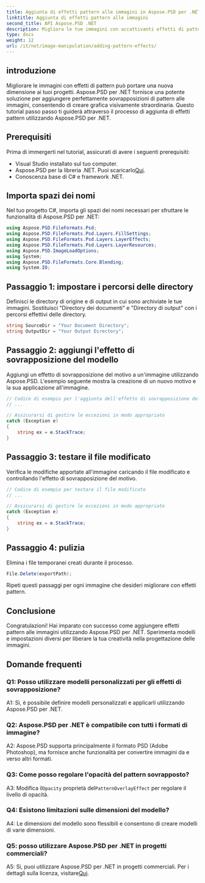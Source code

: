 ```yaml
---
title: Aggiunta di effetti pattern alle immagini in Aspose.PSD per .NET
linktitle: Aggiunta di effetti pattern alle immagini
second_title: API Aspose.PSD .NET
description: Migliora le tue immagini con accattivanti effetti di pattern utilizzando Aspose.PSD per .NET. Segui la nostra guida passo passo per aggiungere modelli personalizzati senza problemi.
type: docs
weight: 12
url: /it/net/image-manipulation/adding-pattern-effects/
---
```

## introduzione

Migliorare le immagini con effetti di pattern può portare una nuova dimensione ai tuoi progetti. Aspose.PSD per .NET fornisce una potente soluzione per aggiungere perfettamente sovrapposizioni di pattern alle immagini, consentendo di creare grafica visivamente straordinaria. Questo tutorial passo passo ti guiderà attraverso il processo di aggiunta di effetti pattern utilizzando Aspose.PSD per .NET.

## Prerequisiti

Prima di immergerti nel tutorial, assicurati di avere i seguenti prerequisiti:

- Visual Studio installato sul tuo computer.
-  Aspose.PSD per la libreria .NET. Puoi scaricarlo[Qui](https://releases.aspose.com/psd/net/).
- Conoscenza base di C# e framework .NET.

## Importa spazi dei nomi

Nel tuo progetto C#, importa gli spazi dei nomi necessari per sfruttare le funzionalità di Aspose.PSD per .NET:

```csharp
using Aspose.PSD.FileFormats.Psd;
using Aspose.PSD.FileFormats.Psd.Layers.FillSettings;
using Aspose.PSD.FileFormats.Psd.Layers.LayerEffects;
using Aspose.PSD.FileFormats.Psd.Layers.LayerResources;
using Aspose.PSD.ImageLoadOptions;
using System;
using Aspose.PSD.FileFormats.Core.Blending;
using System.IO;
```

## Passaggio 1: impostare i percorsi delle directory

Definisci le directory di origine e di output in cui sono archiviate le tue immagini. Sostituisci "Directory dei documenti" e "Directory di output" con i percorsi effettivi delle directory.

```csharp
string SourceDir = "Your Document Directory";
string OutputDir = "Your Output Directory";
```

## Passaggio 2: aggiungi l'effetto di sovrapposizione del modello

Aggiungi un effetto di sovrapposizione del motivo a un'immagine utilizzando Aspose.PSD. L'esempio seguente mostra la creazione di un nuovo motivo e la sua applicazione all'immagine.

```csharp
// Codice di esempio per l'aggiunta dell'effetto di sovrapposizione del modello
// ...

// Assicurarsi di gestire le eccezioni in modo appropriato
catch (Exception e)
{
    string ex = e.StackTrace;
}
```

## Passaggio 3: testare il file modificato

Verifica le modifiche apportate all'immagine caricando il file modificato e controllando l'effetto di sovrapposizione del motivo.

```csharp
// Codice di esempio per testare il file modificato
// ...

// Assicurarsi di gestire le eccezioni in modo appropriato
catch (Exception e)
{
    string ex = e.StackTrace;
}
```

## Passaggio 4: pulizia

Elimina i file temporanei creati durante il processo.

```csharp
File.Delete(exportPath);
```

Ripeti questi passaggi per ogni immagine che desideri migliorare con effetti pattern.

## Conclusione

Congratulazioni! Hai imparato con successo come aggiungere effetti pattern alle immagini utilizzando Aspose.PSD per .NET. Sperimenta modelli e impostazioni diversi per liberare la tua creatività nella progettazione delle immagini.

## Domande frequenti

### Q1: Posso utilizzare modelli personalizzati per gli effetti di sovrapposizione?

A1: Sì, è possibile definire modelli personalizzati e applicarli utilizzando Aspose.PSD per .NET.

### Q2: Aspose.PSD per .NET è compatibile con tutti i formati di immagine?

A2: Aspose.PSD supporta principalmente il formato PSD (Adobe Photoshop), ma fornisce anche funzionalità per convertire immagini da e verso altri formati.

### Q3: Come posso regolare l'opacità del pattern sovrapposto?

 A3: Modifica il`Opacity` proprietà del`PatternOverlayEffect` per regolare il livello di opacità.

### Q4: Esistono limitazioni sulle dimensioni del modello?

A4: Le dimensioni del modello sono flessibili e consentono di creare modelli di varie dimensioni.

### Q5: posso utilizzare Aspose.PSD per .NET in progetti commerciali?

A5: Sì, puoi utilizzare Aspose.PSD per .NET in progetti commerciali. Per i dettagli sulla licenza, visitare[Qui](https://purchase.aspose.com/buy).